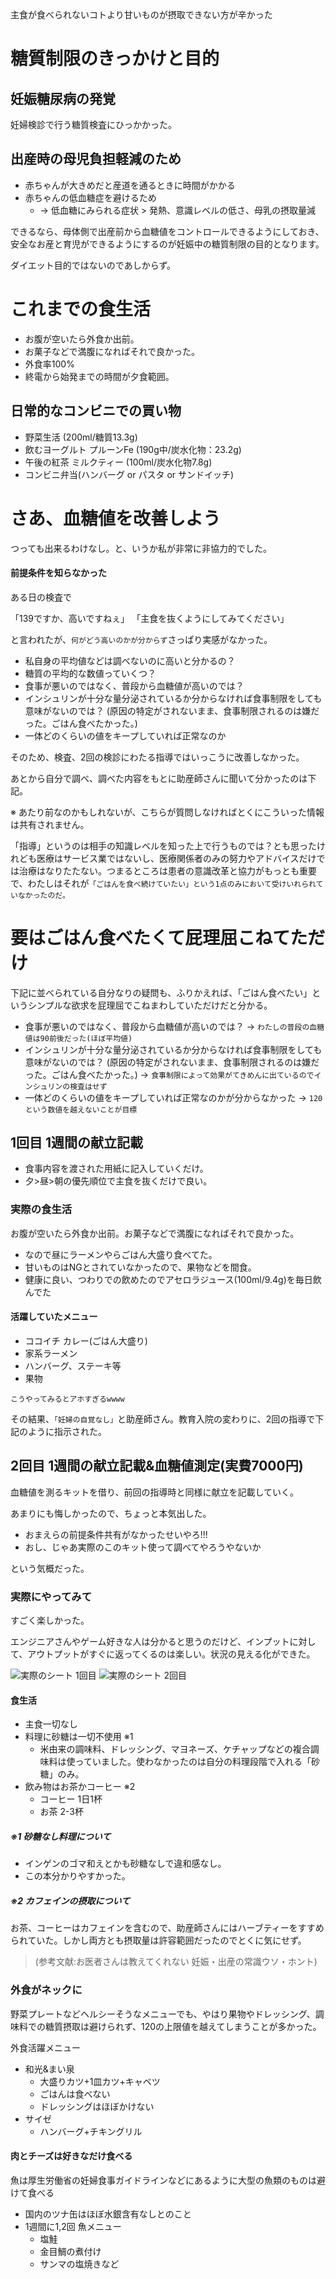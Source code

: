 主食が食べられないコトより甘いものが摂取できない方が辛かった

# 糖質制限のきっかけと目的
## 妊娠糖尿病の発覚
妊婦検診で行う糖質検査にひっかかった。

## 出産時の母児負担軽減のため
* 赤ちゃんが大きめだと産道を通るときに時間がかかる
* 赤ちゃんの低血糖症を避けるため
	* → 低血糖にみられる症状 > 発熱、意識レベルの低さ、母乳の摂取量減

できるなら、母体側で出産前から血糖値をコントロールできるようにしておき、安全なお産と育児ができるようにするのが妊娠中の糖質制限の目的となります。

ダイエット目的ではないのであしからず。

# これまでの食生活
* お腹が空いたら外食か出前。
* お菓子などで満腹になればそれで良かった。
* 外食率100%
* 終電から始発までの時間が夕食範囲。

## 日常的なコンビニでの買い物
* 野菜生活 (200ml/糖質13.3g)
* 飲むヨーグルト プルーンFe (190g中/炭水化物：23.2g)
* 午後の紅茶 ミルクティー (100ml/炭水化物7.8g)
* コンビニ弁当(ハンバーグ or パスタ or サンドイッチ)

# さあ、血糖値を改善しよう

つっても出来るわけなし。と、いうか私が非常に非協力的でした。

#### 前提条件を知らなかった
ある日の検査で

「139ですか、高いですねぇ」
「主食を抜くようにしてみてください」

と言われたが、`何がどう高いのかが分からず`さっぱり実感がなかった。

* 私自身の平均値などは調べないのに高いと分かるの？
* 糖質の平均的な数値っていくつ？
* 食事が悪いのではなく、普段から血糖値が高いのでは？
* インシュリンが十分な量分泌されているか分からなければ食事制限をしても意味がないのでは？ (原因の特定がされないまま、食事制限されるのは嫌だった。ごはん食べたかった。)
* 一体どのくらいの値をキープしていれば正常なのか

そのため、検査、2回の検診にわたる指導ではいっこうに改善しなかった。

あとから自分で調べ、調べた内容をもとに助産師さんに聞いて分かったのは下記。

※ あたり前なのかもしれないが、こちらが質問しなければとくにこういった情報は共有されません。

「指導」というのは相手の知識レベルを知った上で行うものでは？とも思ったけれども医療はサービス業ではないし、医療関係者のみの努力やアドバイスだけでは治療はなりたたない。つまるところは患者の意識改革と協力がもっとも重要で、わたしはそれが`「ごはんを食べ続けていたい」という1点のみにおいて受けいれられていなかったのだ。`

# 要はごはん食べたくて屁理屈こねてただけ

下記に並べられている自分なりの疑問も、ふりかえれば、「ごはん食べたい」というシンプルな欲求を屁理屈でこねまわしていただけだと分かる。


* 食事が悪いのではなく、普段から血糖値が高いのでは？ → `わたしの普段の血糖値は90前後だった(ほぼ平均値)`
* インシュリンが十分な量分泌されているか分からなければ食事制限をしても意味がないのでは？ (原因の特定がされないまま、食事制限されるのは嫌だった。ごはん食べたかった。) → `食事制限によって効果がてきめんに出ているのでインシュリンの検査はせず`
* 一体どのくらいの値をキープしていれば正常なのかが分からなかった → `120という数値を越えないことが目標`

## 1回目 1週間の献立記載

* 食事内容を渡された用紙に記入していくだけ。
* 夕>昼>朝の優先順位で主食を抜くだけで良い。

### 実際の食生活

お腹が空いたら外食か出前。お菓子などで満腹になればそれで良かった。

* なので昼にラーメンやらごはん大盛り食べてた。
* 甘いものはNGとされていなかったので、果物などを間食。
* 健康に良い、つわりでの飲めたのでアセロラジュース(100ml/9.4g)を毎日飲んでた

#### 活躍していたメニュー
* ココイチ カレー(ごはん大盛り)
* 家系ラーメン
* ハンバーグ、ステーキ等
* 果物

`こうやってみるとアホすぎるwwww`

その結果、`「妊婦の自覚なし」`と助産師さん。教育入院の変わりに、2回の指導で下記のように指示された。

## 2回目 1週間の献立記載&血糖値測定(実費7000円)

血糖値を測るキットを借り、前回の指導時と同様に献立を記載していく。

あまりにも悔しかったので、ちょっと本気出した。

* おまえらの前提条件共有がなかったせいやろ!!!
* おし、じゃあ実際のこのキット使って調べてやろうやないか

という気概だった。

### 実際にやってみて
すごく楽しかった。

エンジニアさんやゲーム好きな人は分かると思うのだけど、インプットに対して、アウトプットがすぐに返ってくるのは楽しい。状況の見える化ができた。

![実際のシート 1回目]()
![実際のシート 2回目]()

#### 食生活
* 主食一切なし
* 料理に砂糖は一切不使用 ※1
	* 米由来の調味料、ドレッシング、マヨネーズ、ケチャップなどの複合調味料は使っていました。使わなかったのは自分の料理段階で入れる「砂糖」のみ。
* 飲み物はお茶かコーヒー ※2
	* コーヒー 1日1杯
	* お茶 2-3杯

##### ※1 砂糖なし料理について
* インゲンのゴマ和えとかも砂糖なしで違和感なし。
* この本分かりやすかった。

##### ※2 カフェインの摂取について
お茶、コーヒーはカフェインを含むので、助産師さんにはハーブティーをすすめられていた。しかし両方とも摂取量は許容範囲だったのでとくに気にせず。
> (参考文献:お医者さんは教えてくれない 妊娠・出産の常識ウソ・ホント)

### 外食がネックに
野菜プレートなどヘルシーそうなメニューでも、やはり果物やドレッシング、調味料での糖質摂取は避けられず、120の上限値を越えてしまうことが多かった。

外食活躍メニュー
* 和光&まい泉
	* 大盛りカツ+1皿カツ+キャベツ
	* ごはんは食べない
	* ドレッシングはほぼかけない
* サイゼ
	* ハンバーグ+チキングリル

#### 肉とチーズは好きなだけ食べる
魚は厚生労働省の妊婦食事ガイドラインなどにあるように大型の魚類のものは避けて食べる

* 国内のツナ缶はほぼ水銀含有なしとのこと
* 1週間に1,2回 魚メニュー
	* 塩鮭
	* 金目鯛の煮付け
	* サンマの塩焼きなど
